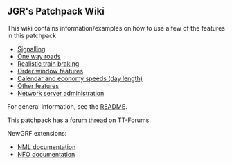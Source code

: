 ## JGR's Patchpack Wiki

This wiki contains information/examples on how to use a few of the features in this patchpack
* [Signalling](wiki/Signalling)
* [One way roads](wiki/One-way-roads)
* [Realistic train braking](wiki/Realistic-braking)
* [Order window features](wiki/Order-window-features)
* [Calendar and economy speeds (day length)](wiki/Calendar-and-economy-speeds)
* [Other features](wiki/Other-features)
* [Network server administration](wiki/Network-server-administration)

For general information, see the [README](https://github.com/JGRennison/OpenTTD-patches/blob/jgrpp/README.md).

This patchpack has a [forum thread](https://www.tt-forums.net/viewtopic.php?f=33&t=73469) on TT-Forums.

NewGRF extensions:
* [NML documentation](https://jgrennison.github.io/OpenTTD-patches/newgrf-additions-nml.html)
* [NFO documentation](https://jgrennison.github.io/OpenTTD-patches/newgrf-additions.html)
